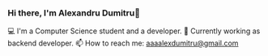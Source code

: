 ### Hi there, I'm Alexandru Dumitru👋

💻 I'm a Computer Science student and a developer.
📁 Currently working as backend developer.
📫 How to reach me: [aaaalexdumitru@gmail.com](aaaalexdumitru@gmail.com)
<!--
**alexandruparaschivdumitru/alexandruparaschivdumitru** is a ✨ _special_ ✨ repository because its `README.md` (this file) appears on your GitHub profile.

Here are some ideas to get you started:

- 🔭 I’m currently working on ...
- 🌱 I’m currently learning ...
- 👯 I’m looking to collaborate on ...
- 🤔 I’m looking for help with ...
- 💬 Ask me about ...
- 📫 How to reach me: ...
- 😄 Pronouns: ...
- ⚡ Fun fact: ...
-->

